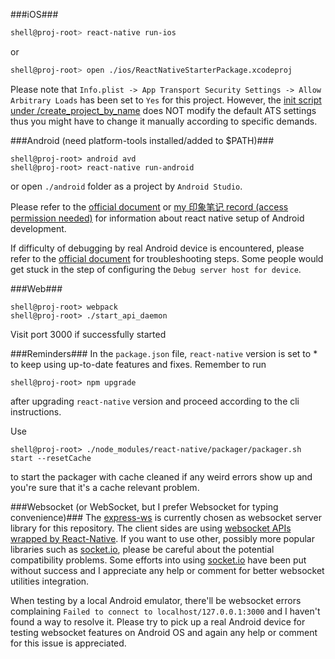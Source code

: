 ###iOS###
```bash
shell@proj-root> react-native run-ios
```
or 
```bash
shell@proj-root> open ./ios/ReactNativeStarterPackage.xcodeproj 
```
Please note that `Info.plist -> App Transport Security Settings -> Allow Arbitrary Loads` has been set to `Yes` for this project. However, the [init script under <proj-root>/create_project_by_name](https://github.com/genxium/ReactNativeStarterPackage/blob/master/create_project_by_name/init) does NOT modify the default ATS settings thus you might have to change it manually according to specific demands.


###Android (need platform-tools installed/added to $PATH)###
```
shell@proj-root> android avd
shell@proj-root> react-native run-android
```
or open `./android` folder as a project by `Android Studio`.

Please refer to the [official document](https://facebook.github.io/react-native/docs/getting-started.html#content) or [my 印象笔记 record (access permission needed)](https://app.yinxiang.com/shard/s61/nl/13267014/54814fe0-c4e2-4e1a-b8e0-d0e963fbcf12?title=Installing%20React-Native%20on%20Ubuntu14.04%20for%20Android%20Dev%20in%20China) for information about react native setup of Android development.

If difficulty of debugging by real Android device is encountered, please refer to the [official document](https://facebook.github.io/react-native/docs/running-on-device-android.html) for troubleshooting steps. Some people would get stuck in the step of configuring the `Debug server host for device`. 

###Web###
```
shell@proj-root> webpack
shell@proj-root> ./start_api_daemon
```
Visit port 3000 if successfully started

###Reminders###
In the `package.json` file, `react-native` version is set to * to keep using up-to-date features and fixes. Remember to run 
```
shell@proj-root> npm upgrade 
```
after upgrading `react-native` version and proceed according to the cli instructions.

Use 
```
shell@proj-root> ./node_modules/react-native/packager/packager.sh start --resetCache
```
to start the packager with cache cleaned if any weird errors show up and you're sure that it's a cache relevant problem.

###Websocket (or WebSocket, but I prefer Websocket for typing convenience)###
The [express-ws](https://github.com/HenningM/express-ws) is currently chosen as websocket server library for this repository. The client sides are using [websocket APIs wrapped by React-Native](https://facebook.github.io/react-native/docs/network.html). If you want to use other, possibly more popular libraries such as [socket.io](http://socket.io/), please be careful about the potential compatibility problems. Some efforts into using [socket.io](http://socket.io/) have been put without success and I appreciate any help or comment for better websocket utilities integration.   

When testing by a local Android emulator, there'll be websocket errors complaining `Failed to connect to localhost/127.0.0.1:3000` and I haven't found a way to resolve it. Please try to pick up a real Android device for testing websocket features on Android OS and again any help or comment for this issue is appreciated.  
